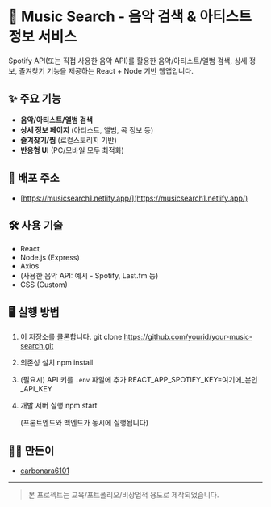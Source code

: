 # 🎵 Music Search - 음악 검색 & 아티스트 정보 서비스

Spotify API(또는 직접 사용한 음악 API)를 활용한 음악/아티스트/앨범 검색, 상세 정보, 즐겨찾기 기능을 제공하는 React + Node 기반 웹앱입니다.

## ✨ 주요 기능
- **음악/아티스트/앨범 검색**
- **상세 정보 페이지** (아티스트, 앨범, 곡 정보 등)
- **즐겨찾기/찜** (로컬스토리지 기반)
- **반응형 UI** (PC/모바일 모두 최적화)

## 🚀 배포 주소
- [https://musicsearch1.netlify.app/](https://musicsearch1.netlify.app/)

## 🛠️ 사용 기술
- React
- Node.js (Express)
- Axios
- (사용한 음악 API: 예시 - Spotify, Last.fm 등)
- CSS (Custom)

## 🖥️ 실행 방법
1. 이 저장소를 클론합니다.
git clone https://github.com/yourid/your-music-search.git

2. 의존성 설치
npm install

3. (필요시) API 키를 `.env` 파일에 추가
REACT_APP_SPOTIFY_KEY=여기에_본인_API_KEY

4. 개발 서버 실행
npm start

   (프론트엔드와 백엔드가 동시에 실행됩니다)

## 🙋‍♂️ 만든이
- [carbonara6101](https://github.com/carbonara6101)

---

> 본 프로젝트는 교육/포트폴리오/비상업적 용도로 제작되었습니다.
